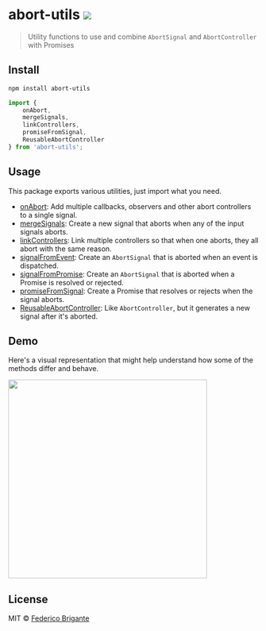 # abort-utils [![][badge-gzip]][link-bundlephobia]

[badge-gzip]: https://img.shields.io/bundlephobia/minzip/abort-utils.svg?label=gzipped
[link-bundlephobia]: https://bundlephobia.com/result?p=abort-utils

> Utility functions to use and combine `AbortSignal` and `AbortController` with Promises

## Install

```sh
npm install abort-utils
```
```js
import {
	onAbort,
	mergeSignals,
	linkControllers,
	promiseFromSignal,
	ReusableAbortController
} from 'abort-utils';
```

## Usage

This package exports various utilities, just import what you need.

- [onAbort](./source/on-abort.md): Add multiple callbacks, observers and other abort controllers to a single signal.
- [mergeSignals](./source/merge-signals.md): Create a new signal that aborts when any of the input signals aborts.
- [linkControllers](./source/link-controllers.md): Link multiple controllers so that when one aborts, they all abort with the same reason.
- [signalFromEvent](./source/signal-from-event.md): Create an `AbortSignal` that is aborted when an event is dispatched.
- [signalFromPromise](./source/signal-from-promise.md): Create an `AbortSignal` that is aborted when a Promise is resolved or rejected.
- [promiseFromSignal](./source/promise-from-signals.md): Create a Promise that resolves or rejects when the signal aborts.
- [ReusableAbortController](./source/reusable-abort-controller.md): Like `AbortController`, but it generates a new signal after it's aborted.

## Demo

Here's a visual representation that might help understand how some of the methods differ and behave.

[<img src="https://github.com/fregante/abort-utils/assets/1402241/e70d6ac6-f2e5-43d0-96b3-790a419b57c4" width="400">](https://codepen.io/fregante/pen/mdoJKMo)

## License

MIT © [Federico Brigante](https://fregante.com)
